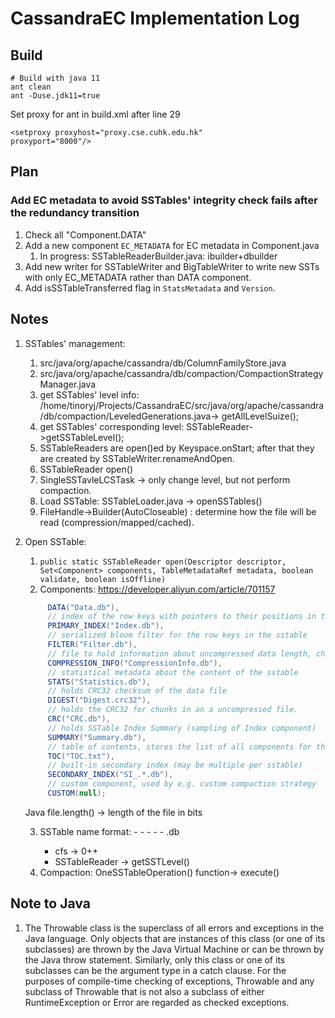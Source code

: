 <?xml version="1.0" encoding="UTF-8"?>

<!--
 ~ Licensed to the Apache Software Foundation (ASF) under one
 ~ or more contributor license agreements.  See the NOTICE file
 ~ distributed with this work for additional information
 ~ regarding copyright ownership.  The ASF licenses this file
 ~ to you under the Apache License, Version 2.0 (the
 ~ "License"); you may not use this file except in compliance
 ~ with the License.  You may obtain a copy of the License at
 ~
 ~   http://www.apache.org/licenses/LICENSE-2.0
 ~
 ~ Unless required by applicable law or agreed to in writing,
 ~ software distributed under the License is distributed on an
 ~ "AS IS" BASIS, WITHOUT WARRANTIES OR CONDITIONS OF ANY
 ~ KIND, either express or implied.  See the License for the
 ~ specific language governing permissions and limitations
 ~ under the License.
-->

# CassandraEC Implementation Log

## Build

```shell
# Build with java 11
ant clean
ant -Duse.jdk11=true
```

Set proxy for ant in build.xml after line 29

```
<setproxy proxyhost="proxy.cse.cuhk.edu.hk"
proxyport="8000"/>
```

## Plan

### Add EC metadata to avoid SSTables' integrity check fails after the redundancy transition

1. Check all "Component.DATA"
2. Add a new component `EC_METADATA` for EC metadata in Component.java
   1. In progress: SSTableReaderBuilder.java: ibuilder+dbuilder
3. Add new writer for SSTableWriter and BigTableWriter to write new SSTs with only EC_METADATA rather than DATA component.
4. Add isSSTableTransferred flag in `StatsMetadata` and `Version`.

## Notes

1. SSTables' management:

   1. src/java/org/apache/cassandra/db/ColumnFamilyStore.java
   2. src/java/org/apache/cassandra/db/compaction/CompactionStrategyManager.java
   3. get SSTables' level info: /home/tinoryj/Projects/CassandraEC/src/java/org/apache/cassandra/db/compaction/LeveledGenerations.java-> getAllLevelSuize();
   4. get SSTables' corresponding level: SSTableReader->getSSTableLevel();
   5. SSTableReaders are open()ed by Keyspace.onStart; after that they are created by SSTableWriter.renameAndOpen.
   6. SSTableReader open()
   7. SingleSSTavleLCSTask -> only change level, but not perform compaction.
   8. Load SSTable: SSTableLoader.java -> openSSTables()
   9. FileHandle->Builder(AutoCloseable) : determine how the file will be read (compression/mapped/cached).
2. Open SSTable:

   1. `public static SSTableReader open(Descriptor descriptor, Set<Component> components, TableMetadataRef metadata, boolean validate, boolean isOffline)`
   2. Components: https://developer.aliyun.com/article/701157

   ```java
        DATA("Data.db"),
        // index of the row keys with pointers to their positions in the data file
        PRIMARY_INDEX("Index.db"),
        // serialized bloom filter for the row keys in the sstable
        FILTER("Filter.db"),
        // file to hold information about uncompressed data length, chunk offsets etc.
        COMPRESSION_INFO("CompressionInfo.db"),
        // statistical metadata about the content of the sstable
        STATS("Statistics.db"),
        // holds CRC32 checksum of the data file
        DIGEST("Digest.crc32"),
        // holds the CRC32 for chunks in an a uncompressed file.
        CRC("CRC.db"),
        // holds SSTable Index Summary (sampling of Index component)
        SUMMARY("Summary.db"),
        // table of contents, stores the list of all components for the sstable
        TOC("TOC.txt"),
        // built-in secondary index (may be multiple per sstable)
        SECONDARY_INDEX("SI_.*.db"),
        // custom component, used by e.g. custom compaction strategy
        CUSTOM(null);
   ```

   Java file.length() -> length of the file in bits

   3. SSTable name format: <version> - <generation> - <implementation> - <component> - <ID> - <level>.db
      * cfs -> 0++
      * SSTableReader -> getSSTLevel()
   4. Compaction: OneSSTableOperation() function-> execute()

## Note to Java

1. The Throwable class is the superclass of all errors and exceptions in the Java language. Only objects that are instances of this class (or one of its subclasses) are thrown by the Java Virtual Machine or can be thrown by the Java throw statement. Similarly, only this class or one of its subclasses can be the argument type in a catch clause. For the purposes of compile-time checking of exceptions, Throwable and any subclass of Throwable that is not also a subclass of either RuntimeException or Error are regarded as checked exceptions.
